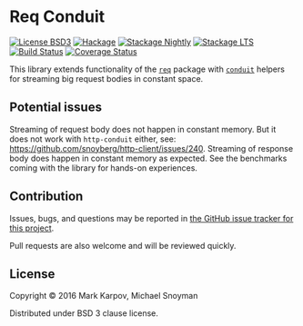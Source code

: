 # Req Conduit

[![License BSD3](https://img.shields.io/badge/license-BSD3-brightgreen.svg)](http://opensource.org/licenses/BSD-3-Clause)
[![Hackage](https://img.shields.io/hackage/v/req-conduit.svg?style=flat)](https://hackage.haskell.org/package/req-conduit)
[![Stackage Nightly](http://stackage.org/package/req-conduit/badge/nightly)](http://stackage.org/nightly/package/req-conduit)
[![Stackage LTS](http://stackage.org/package/req-conduit/badge/lts)](http://stackage.org/lts/package/req-conduit)
[![Build Status](https://travis-ci.org/mrkkrp/req-conduit.svg?branch=master)](https://travis-ci.org/mrkkrp/req-conduit)
[![Coverage Status](https://coveralls.io/repos/mrkkrp/req-conduit/badge.svg?branch=master&service=github)](https://coveralls.io/github/mrkkrp/req-conduit?branch=master)

This library extends functionality of
the [`req`](https://hackage.haskell.org/package/req) package
with [`conduit`](https://hackage.haskell.org/package/conduit) helpers for
streaming big request bodies in constant space.

## Potential issues

Streaming of request body does not happen in constant memory. But it does
not work with `http-conduit` either, see:
https://github.com/snoyberg/http-client/issues/240. Streaming of response
body does happen in constant memory as expected. See the benchmarks coming
with the library for hands-on experiences.

## Contribution

Issues, bugs, and questions may be reported in [the GitHub issue tracker for
this project](https://github.com/mrkkrp/req-conduit/issues).

Pull requests are also welcome and will be reviewed quickly.

## License

Copyright © 2016 Mark Karpov, Michael Snoyman

Distributed under BSD 3 clause license.
